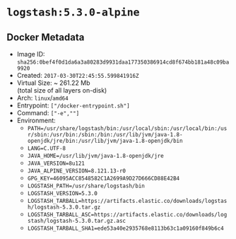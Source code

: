 # `logstash:5.3.0-alpine`

## Docker Metadata

- Image ID: `sha256:0bef4f0d1da6a3a80283d9931daa177350386914cd8f674bb181a48c09ba9920`
- Created: `2017-03-30T22:45:55.599841916Z`
- Virtual Size: ~ 261.22 Mb  
  (total size of all layers on-disk)
- Arch: `linux`/`amd64`
- Entrypoint: `["/docker-entrypoint.sh"]`
- Command: `["-e",""]`
- Environment:
  - `PATH=/usr/share/logstash/bin:/usr/local/sbin:/usr/local/bin:/usr/sbin:/usr/bin:/sbin:/bin:/usr/lib/jvm/java-1.8-openjdk/jre/bin:/usr/lib/jvm/java-1.8-openjdk/bin`
  - `LANG=C.UTF-8`
  - `JAVA_HOME=/usr/lib/jvm/java-1.8-openjdk/jre`
  - `JAVA_VERSION=8u121`
  - `JAVA_ALPINE_VERSION=8.121.13-r0`
  - `GPG_KEY=46095ACC8548582C1A2699A9D27D666CD88E42B4`
  - `LOGSTASH_PATH=/usr/share/logstash/bin`
  - `LOGSTASH_VERSION=5.3.0`
  - `LOGSTASH_TARBALL=https://artifacts.elastic.co/downloads/logstash/logstash-5.3.0.tar.gz`
  - `LOGSTASH_TARBALL_ASC=https://artifacts.elastic.co/downloads/logstash/logstash-5.3.0.tar.gz.asc`
  - `LOGSTASH_TARBALL_SHA1=ede53a40e2935768e8113b63c1a09160f849b6c4`
